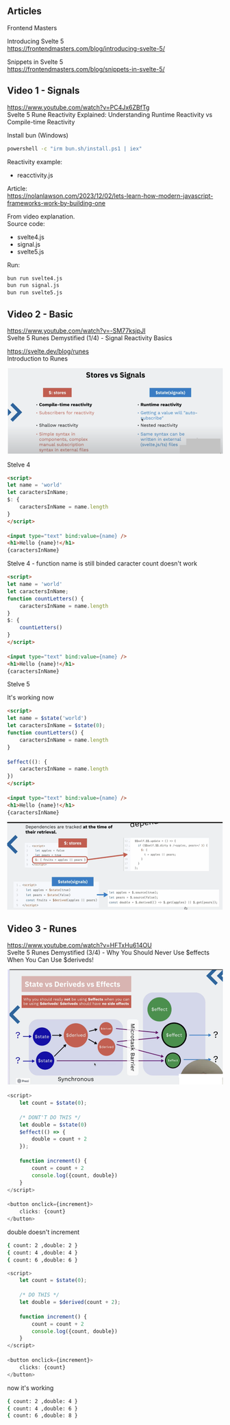 ## Articles

Frontend Masters

Introducing Svelte 5  
https://frontendmasters.com/blog/introducing-svelte-5/  

Snippets in Svelte 5  
https://frontendmasters.com/blog/snippets-in-svelte-5/


## Video 1 - Signals

https://www.youtube.com/watch?v=PC4Jx6ZBfTg  
Svelte 5 Rune Reactivity Explained: Understanding Runtime Reactivity vs Compile-time Reactivity  

Install bun (Windows)

```bat
powershell -c "irm bun.sh/install.ps1 | iex"
```

Reactivity example:

- reacctivity.js

Article:  
https://nolanlawson.com/2023/12/02/lets-learn-how-modern-javascript-frameworks-work-by-building-one

From video explanation.  
Source code:
- svelte4.js
- signal.js
- svelte5.js

Run:
```bat
bun run svelte4.js
bun run signal.js
bun run svelte5.js
```


## Video 2 - Basic

https://www.youtube.com/watch?v=-SM77ksjpJI  
Svelte 5 Runes Demystified (1/4) - Signal Reactivity Basics

https://svelte.dev/blog/runes  
Introduction to Runes

![Stores vs Signals](images/video2a.png)

Stelve 4

```html
<script>
let name = 'world'
let caractersInName;
$: {
    caractersInName = name.length
}
</script>

<input type="text" bind:value={name} />
<h1>Hello {name}!</h1>
{caractersInName}
```

Stelve 4 - function 
name is still binded 
caracter count doesn't work

```html
<script>
let name = 'world'
let caractersInName;
function countLetters() {
    caractersInName = name.length
}
$: {
    countLetters()
}
</script>

<input type="text" bind:value={name} />
<h1>Hello {name}!</h1>
{caractersInName}
```

Stelve 5

It's working now

```html
<script>
let name = $state('world')
let caractersInName = $state(0);
function countLetters() {
    caractersInName = name.length
}

$effect((): {
    caractersInName = name.length
})
</script>

<input type="text" bind:value={name} />
<h1>Hello {name}!</h1>
{caractersInName}
```

![In Deph](images/video2b.png)

## Video 3 - Runes

https://www.youtube.com/watch?v=HFTxHu614OU  
Svelte 5 Runes Demystified (3/4) - Why You Should Never Use $effects When You Can Use $deriveds!

![Runes](images/video3a.png)

```javascript
<script>
	let count = $state(0);

	/* DONT'T DO THIS */
	let double = $state(0)
	$effect(() => {
		double = count + 2
	});
	
	function increment() {
		count = count + 2
		console.log({count, double})
	}
</script>

<button onclick={increment}>
	clicks: {count}
</button>
```

double doesn't increment

```bash
{ count: 2 ,double: 2 }
{ count: 4 ,double: 4 }
{ count: 6 ,double: 6 }
```

```javascript
<script>
	let count = $state(0);

	/* DO THIS */
	let double = $derived(count + 2);
	
	function increment() {
		count = count + 2
		console.log({count, double})
	}
</script>

<button onclick={increment}>
	clicks: {count}
</button>
```

now it's working

```bash
{ count: 2 ,double: 4 }
{ count: 4 ,double: 6 }
{ count: 6 ,double: 8 }
```
